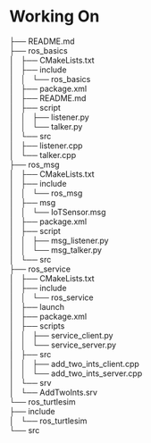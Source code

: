 # Working On

├── README.md  
├── ros_basics  
│   ├── CMakeLists.txt  
│   ├── include  
│   │   └── ros_basics  
│   ├── package.xml  
│   ├── README.md  
│   ├── script   
│   │   ├── listener.py  
│   │   └── talker.py   
│   └── src  
│       ├── listener.cpp  
│       └── talker.cpp  
├── ros_msg  
│   ├── CMakeLists.txt  
│   ├── include  
│   │   └── ros_msg  
│   ├── msg  
│   │   └── IoTSensor.msg  
│   ├── package.xml  
│   ├── script  
│   │   ├── msg_listener.py  
│   │   └── msg_talker.py  
│   └── src  
├── ros_service  
│   ├── CMakeLists.txt  
│   ├── include  
│   │   └── ros_service  
│   ├── launch  
│   ├── package.xml  
│   ├── scripts  
│   │   ├── service_client.py  
│   │   └── service_server.py  
│   ├── src  
│   │   ├── add_two_ints_client.cpp  
│   │   └── add_two_ints_server.cpp  
│   └── srv  
│       └── AddTwoInts.srv  
└── ros_turtlesim  
    ├── include  
    │   └── ros_turtlesim  
    └── src  
